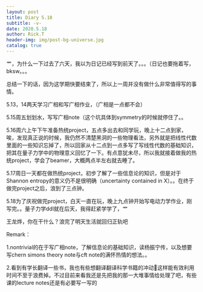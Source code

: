 ```yaml
---
layout: post
title: Diary 5.18
subtitle: -v-
date: 2020.5.18
author: Rick.T
header-img: img/post-bg-universe.jpg
catalog: true
---
```


艹，为什么一下过去了六天，我以为日记已经写到前天了。。。（日记也要拖着写，bksw。。。

总结一下的话，因为这学期快要结束了，所以上一周并没有做什么非常值得写的事情。

5.13，14两天学习广相和写广相作业，（广相是一点都不会）

5.15周五划划水，写写广相note（这个坑具体到symmetry的时候就停住了。。

5.16周六上午下午准备热统project，五点多出去和同学玩，晚上十二点到家，唉，发现真正说的时候，我仍然不清楚黑洞的一些物理看法，另外就是把线性代数里面的一些知识忘掉了，所以回家从十二点到一点多写了写线性代数的基础知识，把其在量子力学中的物理意义回忆了一下。有点意犹未尽，所以我就接着做我的热统project，学会了beamer，大概两点半左右就去睡了。

5.17周日一天都在做热统project，初步了解了一些信息论的知识，但是对于Shannon entropy的意义仍不是很明确（uncertainty contained in X）。。在终于做完project之后，浪到了三点钟。

5.18为了庆祝做完project，白天一直在玩，晚上九点钟开始写电动力学作业，刚写完。。量子力学ddl就在后天，我得赶紧学学了，艹

王龙烨，你在干什么？浪完了明天生活就回归正轨吧

Remark：

1.nontrivial的在于写广相note，了解信息论的基础知识，读杨振宁传，以及想要写chern simons theory note与cft note的满怀热情的想法。。

2.看到有学长翻译一些书，我也有些想翻译翻译科学书籍的冲动🤔这样能有效利用时间不至于浪费掉。不过目前来看我还是先把我的那一大堆事情给处理了吧，有些课的lecture notes还是有必要写一写的
